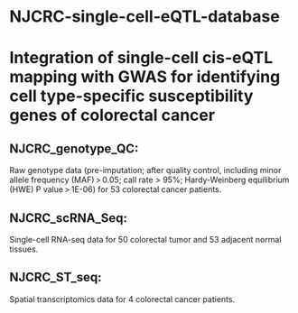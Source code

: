 # NJCRC-single-cell-eQTL-database
# Integration of single-cell cis-eQTL mapping with GWAS for identifying cell type-specific susceptibility genes of colorectal cancer

## NJCRC_genotype_QC: 
Raw genotype data (pre-imputation; after quality control, including minor allele frequency (MAF) > 0.05; call rate > 95%; Hardy-Weinberg equilibrium (HWE) P value > 1E-06) for 53 colorectal cancer patients.

## NJCRC_scRNA_Seq: 
Single-cell RNA-seq data for 50 colorectal tumor and 53 adjacent normal tissues.

## NJCRC_ST_seq: 
Spatial transcriptomics data for 4 colorectal cancer patients.
